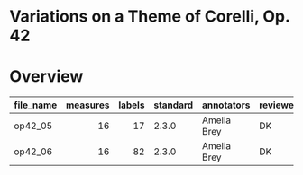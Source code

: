 # Variations on a Theme of Corelli, Op. 42

# Overview
|file_name|measures|labels|standard|annotators |reviewers|
|---------|-------:|-----:|--------|-----------|---------|
|op42_05  |      16|    17|2.3.0   |Amelia Brey|DK       |
|op42_06  |      16|    82|2.3.0   |Amelia Brey|DK       |
